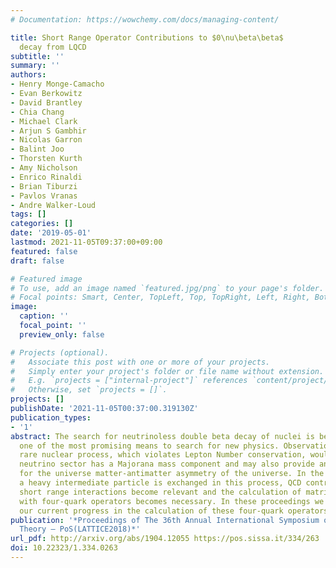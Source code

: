 ```yaml
---
# Documentation: https://wowchemy.com/docs/managing-content/

title: Short Range Operator Contributions to $0\nu\beta\beta$
  decay from LQCD
subtitle: ''
summary: ''
authors:
- Henry Monge-Camacho
- Evan Berkowitz
- David Brantley
- Chia Chang
- Michael Clark
- Arjun S Gambhir
- Nicolas Garron
- Balint Joo
- Thorsten Kurth
- Amy Nicholson
- Enrico Rinaldi
- Brian Tiburzi
- Pavlos Vranas
- Andre Walker-Loud
tags: []
categories: []
date: '2019-05-01'
lastmod: 2021-11-05T09:37:00+09:00
featured: false
draft: false

# Featured image
# To use, add an image named `featured.jpg/png` to your page's folder.
# Focal points: Smart, Center, TopLeft, Top, TopRight, Left, Right, BottomLeft, Bottom, BottomRight.
image:
  caption: ''
  focal_point: ''
  preview_only: false

# Projects (optional).
#   Associate this post with one or more of your projects.
#   Simply enter your project's folder or file name without extension.
#   E.g. `projects = ["internal-project"]` references `content/project/deep-learning/index.md`.
#   Otherwise, set `projects = []`.
projects: []
publishDate: '2021-11-05T00:37:00.319130Z'
publication_types:
- '1'
abstract: The search for neutrinoless double beta decay of nuclei is believed to be
  one of the most promising means to search for new physics. Observation of this very
  rare nuclear process, which violates Lepton Number conservation, would imply the
  neutrino sector has a Majorana mass component and may also provide an explanation
  for the universe matter-antimatter asymmetry of the universe. In the case where
  a heavy intermediate particle is exchanged in this process, QCD contributions from
  short range interactions become relevant and the calculation of matrix elements
  with four-quark operators becomes necessary. In these proceedings we will discuss
  our current progress in the calculation of these four-quark operators from LQCD.
publication: '*Proceedings of The 36th Annual International Symposium on Lattice Field
  Theory — PoS(LATTICE2018)*'
url_pdf: http://arxiv.org/abs/1904.12055 https://pos.sissa.it/334/263
doi: 10.22323/1.334.0263
---
```

